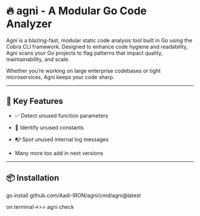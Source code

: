 # 🔥 agni - A Modular Go Code Analyzer

Agni is a blazing-fast, modular static code analysis tool built in Go using the Cobra CLI framework. Designed to enhance code hygiene and readability, Agni scans your Go projects to flag patterns that impact quality, maintainability, and scale.

Whether you’re working on large enterprise codebases or tight microservices, Agni keeps your code sharp.

---

## 🚀 Key Features

- ✅ Detect unused function parameters  
- 💬 Identify unused constants  
- 📭 Spot unused internal log messages  

- Many more too add in next versions

---

## 📦 Installation

go install github.com/Aadi-IRON/agni/cmd/agni@latest

on terminal->>> agni check 
